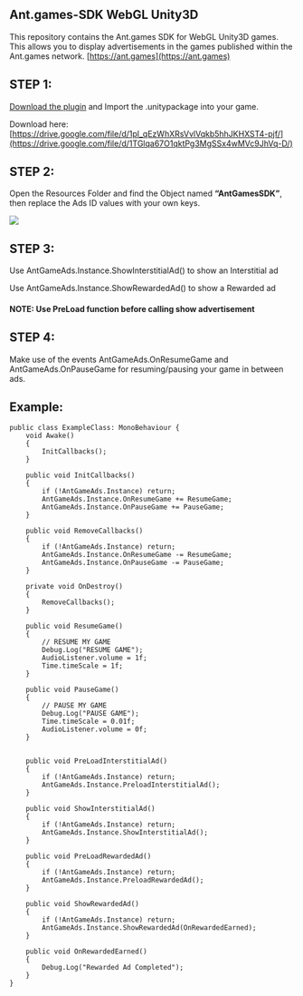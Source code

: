 ## Ant.games-SDK WebGL Unity3D

This repository contains the Ant.games SDK for WebGL Unity3D games. This allows you to display advertisements in the games published within the Ant.games network. [https://ant.games](https://ant.games)

## STEP 1:

[Download the plugin](https://drive.google.com/file/d/1TGlqa67O1qktPg3MgSSx4wMVc9JhVq-D/) and Import the .unitypackage into your game.

Download here: [https://drive.google.com/file/d/1pl_qEzWhXRsVvlVqkb5hhJKHXST4-pjf/](https://drive.google.com/file/d/1TGlqa67O1qktPg3MgSSx4wMVc9JhVq-D/)

## STEP 2:

Open the Resources Folder and find the Object named **“AntGamesSDK”**, then replace the Ads ID values with your own keys.

![](https://33333.cdn.cke-cs.com/kSW7V9NHUXugvhoQeFaf/images/458f9cea600cdd10de4fd168ebc004abdd7d577bbd179baf.png)

## STEP 3:

Use AntGameAds.Instance.ShowInterstitialAd() to show an Interstitial ad

Use AntGameAds.Instance.ShowRewardedAd() to show a Rewarded ad

#### NOTE: Use PreLoad function before calling show advertisement

## STEP 4:

Make use of the events AntGameAds.OnResumeGame and AntGameAds.OnPauseGame for resuming/pausing your game in between ads.

## Example:

```plaintext
public class ExampleClass: MonoBehaviour {
    void Awake()
    {
        InitCallbacks();
    }

    public void InitCallbacks()
    {
        if (!AntGameAds.Instance) return;
        AntGameAds.Instance.OnResumeGame += ResumeGame;
        AntGameAds.Instance.OnPauseGame += PauseGame;
    }

    public void RemoveCallbacks()
    {
        if (!AntGameAds.Instance) return;
        AntGameAds.Instance.OnResumeGame -= ResumeGame;
        AntGameAds.Instance.OnPauseGame -= PauseGame;
    }

    private void OnDestroy()
    {
        RemoveCallbacks();
    }

    public void ResumeGame()
    {
        // RESUME MY GAME
        Debug.Log("RESUME GAME");
        AudioListener.volume = 1f;
        Time.timeScale = 1f;
    }

    public void PauseGame()
    {
        // PAUSE MY GAME
        Debug.Log("PAUSE GAME");
        Time.timeScale = 0.01f;
        AudioListener.volume = 0f;
    }


    public void PreLoadInterstitialAd()
    {
        if (!AntGameAds.Instance) return;
        AntGameAds.Instance.PreloadInterstitialAd();
    }

    public void ShowInterstitialAd()
    {
        if (!AntGameAds.Instance) return;
        AntGameAds.Instance.ShowInterstitialAd();
    }

    public void PreLoadRewardedAd()
    {
        if (!AntGameAds.Instance) return;
        AntGameAds.Instance.PreloadRewardedAd();
    }

    public void ShowRewardedAd()
    {
        if (!AntGameAds.Instance) return;
        AntGameAds.Instance.ShowRewardedAd(OnRewardedEarned);
    }

    public void OnRewardedEarned()
    {
        Debug.Log("Rewarded Ad Completed");
    }
}
```
